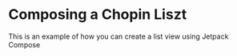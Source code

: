 # Composing a Chopin Liszt
This is an example of how you can create a list view using Jetpack Compose
